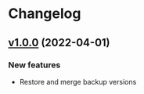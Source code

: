 # Changelog

## [v1.0.0](https://github.com/nfsops/nfsops/releases/tag/v1.0.0) (2022-04-01)

### New features

- Restore and merge backup versions
